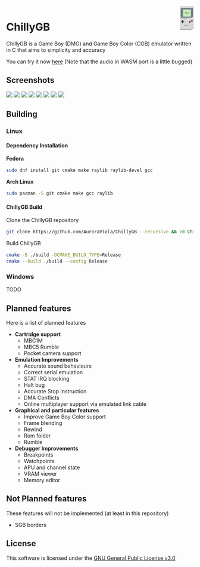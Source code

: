 <img src="res/icons/ChillyGB.svg" alt="logo" title="ChillyGB" align="right" height="64px" />

# ChillyGB

ChillyGB is a Game Boy (DMG) and Game Boy Color (CGB) emulator written in C that aims to simplicity and accuracy

You can try it now [here](https://chillygb.arci.me) (Note that the audio in WASM port is a little bugged)

## Screenshots

<a><img src="https://github.com/user-attachments/assets/fc0cefd5-0471-4fe1-8094-4e0eb3a62c69" width="24.25%"/></a>
<a><img src="https://github.com/user-attachments/assets/08582981-7ebc-43d6-8062-c1875530edc5" width="24.25%"/></a>
<a><img src="https://github.com/user-attachments/assets/396220db-a16d-4cd9-bfab-f00d0c73d651" width="24.25%"/></a>
<a><img src="https://github.com/user-attachments/assets/a9933d2c-0f7a-43c9-90c3-0dad71591d75" width="24.25%"/></a>
<a><img src="https://github.com/user-attachments/assets/52486c65-411b-47d4-9e90-80a797080feb" width="24.25%"/></a>
<a><img src="https://github.com/user-attachments/assets/1d16d7a2-b4e2-4c41-ba9e-7f8b267d3a89" width="24.25%"/></a>
<a><img src="https://github.com/user-attachments/assets/597f0adb-b9a2-4703-9ca7-d61644ab40d3" width="24.25%"/></a>
<a><img src="https://github.com/user-attachments/assets/5c182dfd-0f7d-4cfb-b299-af0314bbc167" width="24.25%"/></a>

## Building

### Linux

#### Dependency Installation
**Fedora**
```bash
sudo dnf install git cmake make raylib raylib-devel gcc
```
**Arch Linux**
```bash
sudo pacman -S git cmake make gcc raylib
```

#### ChillyGB Build

Clone the ChillyGB repository
```bash
git clone https://github.com/AuroraViola/ChillyGB --recursive && cd ChillyGB
```
Build ChillyGB
```bash
cmake -B ./build -DCMAKE_BUILD_TYPE=Release
cmake --build ./build --config Release
```

### Windows

TODO

## Planned features

Here is a list of planned features

* **Cartridge support**
  * MBC1M
  * MBC5 Rumble
  * Pocket camera support
* **Emulation Improvements**
  * Accurate sound behaviours
  * Correct serial emulation
  * STAT IRQ blocking
  * Halt bug
  * Accurate Stop Instruction
  * DMA Conflicts
  * Online multiplayer support via emulated link cable
* **Graphical and particular features**
  * Improve Game Boy Color support
  * Frame blending
  * Rewind
  * Rom folder
  * Rumble
* **Debugger Improvements**
  * Breakpoints
  * Watchpoints
  * APU and channel state
  * VRAM viewer
  * Memory editor

## Not Planned features

These features will not be implemented (at least in this repository)

* SGB borders

## License

This software is licensed under the [GNU General Public License v3.0](https://github.com/AuroraViola/ChillyGB/blob/main/LICENSE.md)